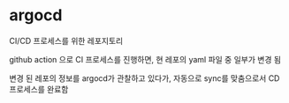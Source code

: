 # argocd

CI/CD 프로세스를 위한 레포지토리

github action 으로 CI 프로세스를 진행하면, 현 레포의 yaml 파일 중 일부가 변경 됨

변경 된 레포의 정보를 argocd가 관찰하고 있다가, 자동으로 sync를 맞춤으로서 CD 프로세스를 완료함
